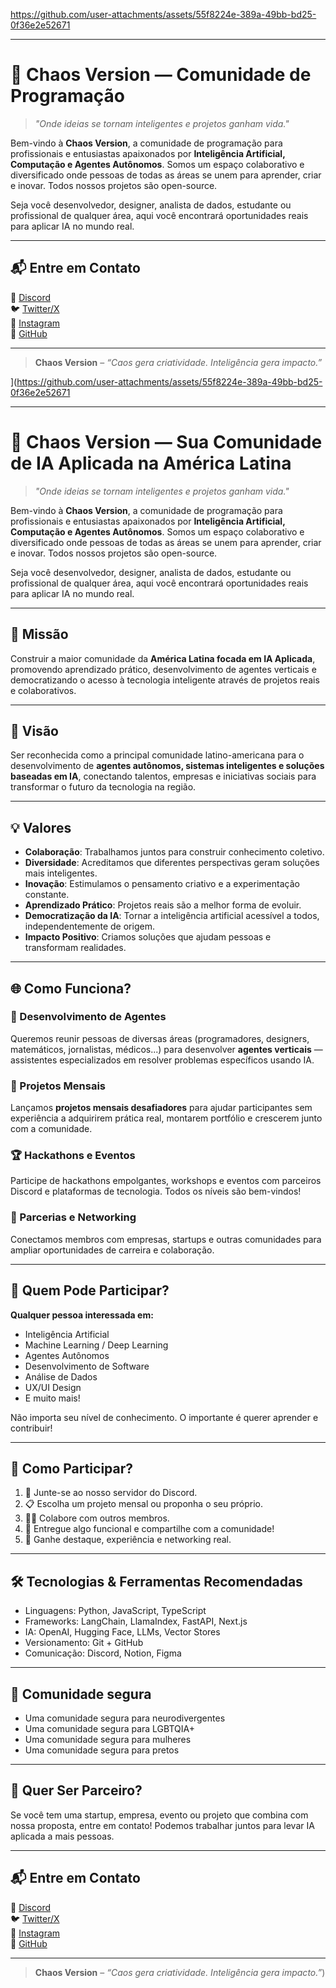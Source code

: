 

https://github.com/user-attachments/assets/55f8224e-389a-49bb-bd25-0f36e2e52671


---

# 🚀 Chaos Version — Comunidade de Programação

> *"Onde ideias se tornam inteligentes e projetos ganham vida."*

Bem-vindo à **Chaos Version**, a comunidade de programação para profissionais e entusiastas apaixonados por **Inteligência Artificial, Computação e Agentes Autônomos**. Somos um espaço colaborativo e diversificado onde pessoas de todas as áreas se unem para aprender, criar e inovar. Todos nossos projetos são open-source.

Seja você desenvolvedor, designer, analista de dados, estudante ou profissional de qualquer área, aqui você encontrará oportunidades reais para aplicar IA no mundo real.

---

## 📬 Entre em Contato

🔗 [Discord](https://discord.gg/chaosversion)  
🐦 [Twitter/X](@chaosversion)  
📸 [Instagram](@chaosversion)  
📂 [GitHub](https://github.com/chaosversion)

---

> **Chaos Version** – *“Caos gera criatividade. Inteligência gera impacto.”*

](https://github.com/user-attachments/assets/55f8224e-389a-49bb-bd25-0f36e2e52671


---

# 🚀 Chaos Version — Sua Comunidade de IA Aplicada na América Latina

> *"Onde ideias se tornam inteligentes e projetos ganham vida."*

Bem-vindo à **Chaos Version**, a comunidade de programação para profissionais e entusiastas apaixonados por **Inteligência Artificial, Computação e Agentes Autônomos**. Somos um espaço colaborativo e diversificado onde pessoas de todas as áreas se unem para aprender, criar e inovar. Todos nossos projetos são open-source.

Seja você desenvolvedor, designer, analista de dados, estudante ou profissional de qualquer área, aqui você encontrará oportunidades reais para aplicar IA no mundo real.

---

## 🎯 Missão

Construir a maior comunidade da **América Latina focada em IA Aplicada**, promovendo aprendizado prático, desenvolvimento de agentes verticais e democratizando o acesso à tecnologia inteligente através de projetos reais e colaborativos.

---

## 🔮 Visão

Ser reconhecida como a principal comunidade latino-americana para o desenvolvimento de **agentes autônomos, sistemas inteligentes e soluções baseadas em IA**, conectando talentos, empresas e iniciativas sociais para transformar o futuro da tecnologia na região.

---

## 💡 Valores

- **Colaboração**: Trabalhamos juntos para construir conhecimento coletivo.
- **Diversidade**: Acreditamos que diferentes perspectivas geram soluções mais inteligentes.
- **Inovação**: Estimulamos o pensamento criativo e a experimentação constante.
- **Aprendizado Prático**: Projetos reais são a melhor forma de evoluir.
- **Democratização da IA**: Tornar a inteligência artificial acessível a todos, independentemente de origem.
- **Impacto Positivo**: Criamos soluções que ajudam pessoas e transformam realidades.

---

## 🌐 Como Funciona?

### 🤖 Desenvolvimento de Agentes
Queremos reunir pessoas de diversas áreas (programadores, designers, matemáticos, jornalistas, médicos...) para desenvolver **agentes verticais** — assistentes especializados em resolver problemas específicos usando IA.

### 📅 Projetos Mensais
Lançamos **projetos mensais desafiadores** para ajudar participantes sem experiência a adquirirem prática real, montarem portfólio e crescerem junto com a comunidade.

### 🏆 Hackathons e Eventos
Participe de hackathons empolgantes, workshops e eventos com parceiros Discord e plataformas de tecnologia. Todos os níveis são bem-vindos!

### 👥 Parcerias e Networking
Conectamos membros com empresas, startups e outras comunidades para ampliar oportunidades de carreira e colaboração.

---

## 🧩 Quem Pode Participar?

**Qualquer pessoa interessada em:**
- Inteligência Artificial
- Machine Learning / Deep Learning
- Agentes Autônomos
- Desenvolvimento de Software
- Análise de Dados
- UX/UI Design
- E muito mais!

Não importa seu nível de conhecimento. O importante é querer aprender e contribuir!

---

## 📢 Como Participar?

1. 📣 Junte-se ao nosso servidor do Discord.
2. 📋 Escolha um projeto mensal ou proponha o seu próprio.
3. 👨‍💻 Colabore com outros membros.
4. 🚀 Entregue algo funcional e compartilhe com a comunidade!
5. 🏅 Ganhe destaque, experiência e networking real.

---

## 🛠️ Tecnologias & Ferramentas Recomendadas

- Linguagens: Python, JavaScript, TypeScript
- Frameworks: LangChain, LlamaIndex, FastAPI, Next.js
- IA: OpenAI, Hugging Face, LLMs, Vector Stores
- Versionamento: Git + GitHub
- Comunicação: Discord, Notion, Figma

---

## 💛 Comunidade segura

- Uma comunidade segura para neurodivergentes
- Uma comunidade segura para LGBTQIA+
- Uma comunidade segura para mulheres
- Uma comunidade segura para pretos
  
---

## 🤝 Quer Ser Parceiro?

Se você tem uma startup, empresa, evento ou projeto que combina com nossa proposta, entre em contato! Podemos trabalhar juntos para levar IA aplicada a mais pessoas.

---

## 📬 Entre em Contato

🔗 [Discord](https://discord.gg/chaosversion)  
🐦 [Twitter/X](@chaosversion)  
📸 [Instagram](@chaosversion)  
📂 [GitHub](https://github.com/chaosversion)

---

> **Chaos Version** – *“Caos gera criatividade. Inteligência gera impacto.”*)
